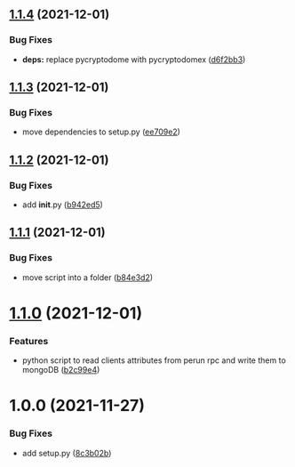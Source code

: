 ## [1.1.4](https://github.com/CESNET/spreg-satosa-sync/compare/v1.1.3...v1.1.4) (2021-12-01)


### Bug Fixes

* **deps:** replace pycryptodome with pycryptodomex ([d6f2bb3](https://github.com/CESNET/spreg-satosa-sync/commit/d6f2bb3fc10a7a7a35ea58d0c0aa7b3a2155f726))

## [1.1.3](https://github.com/CESNET/spreg-satosa-sync/compare/v1.1.2...v1.1.3) (2021-12-01)


### Bug Fixes

* move dependencies to setup.py ([ee709e2](https://github.com/CESNET/spreg-satosa-sync/commit/ee709e24d49e179dab62d31f1066fa85174b810d))

## [1.1.2](https://github.com/CESNET/spreg-satosa-sync/compare/v1.1.1...v1.1.2) (2021-12-01)


### Bug Fixes

* add __init__.py ([b942ed5](https://github.com/CESNET/spreg-satosa-sync/commit/b942ed5ffa0690b5be10de2067bfda612385173d))

## [1.1.1](https://github.com/CESNET/spreg-satosa-sync/compare/v1.1.0...v1.1.1) (2021-12-01)


### Bug Fixes

* move script into a folder ([b84e3d2](https://github.com/CESNET/spreg-satosa-sync/commit/b84e3d2cd42d1e9161fb25d9069b814fe58222e5))

# [1.1.0](https://github.com/CESNET/spreg-satosa-sync/compare/v1.0.0...v1.1.0) (2021-12-01)


### Features

* python script to read clients attributes from perun rpc and write them to mongoDB ([b2c99e4](https://github.com/CESNET/spreg-satosa-sync/commit/b2c99e431b40409b042b6ff1939856964d5164b2))

# 1.0.0 (2021-11-27)

### Bug Fixes

- add setup.py ([8c3b02b](https://github.com/CESNET/spreg-satosa-sync/commit/8c3b02b981c6054c484554742853f62acaebb51a))
